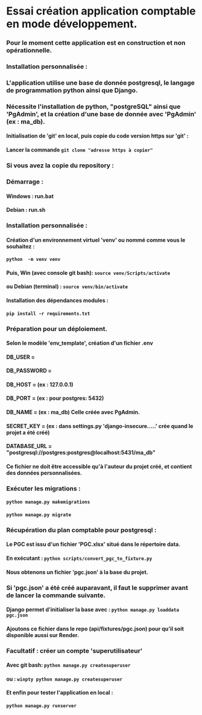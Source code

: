 # Essai création application comptable en mode développement.
### Pour le moment cette application est en construction et non opérationnelle.


### Installation personnalisée :

### L'application utilise une base de donnée postgresql, le langage de programmation python ainsi que Django.
### Nécessite l'installation de python, "postgreSQL" ainsi que 'PgAdmin', et la création d'une base de donnée avec 'PgAdmin' (ex : ma_db).

#### Initialisation de 'git' en local, puis copie du code version https sur 'git' :
#### Lancer la commande ``git clone "adresse https à copier"``

### Si vous avez la copie du repository :
### Démarrage :
#### Windows : run.bat
#### Debian : run.sh

### Installation personnalisée :
#### Création d'un environnement virtuel 'venv' ou nommé comme vous le souhaitez :
#### ``python  -m venv venv``
#### Puis, Win (avec console git bash): ``source venv/Scripts/activate``
####       ou Debian (terminal) :   ``source venv/bin/activate``
#### Installation des dépendances modules :
#### ``pip install -r requirements.txt``


### Préparation pour un déploiement.
#### Selon le modèle 'env_template', création d'un fichier .env
#### DB_USER = 
#### DB_PASSWORD = 
#### DB_HOST = (ex : 127.0.0.1)
#### DB_PORT =  (ex : pour postgres: 5432)
#### DB_NAME = (ex : ma_db) Celle créée avec PgAdmin.
#### SECRET_KEY = (ex : dans settings.py 'django-insecure.....' crée quand le projet a été créé)
#### DATABASE_URL = "postgresql://postgres:postgres@localhost:5431/ma_db"
#### Ce fichier ne doit être accessible qu'à l'auteur du projet créé, et contient des données personnalisées.

### Exécuter les migrations :
#### ``python manage.py makemigrations``
#### ``python manage.py migrate``

### Récupération du plan comptable pour postgresql :
#### Le PGC est issu d'un fichier 'PGC.xlsx' situé dans le répertoire data.
#### En exécutant : ``python scripts/convert_pgc_to_fixture.py``
#### Nous obtenons un fichier 'pgc.json' à la base du projet.
### Si 'pgc.json' a été créé auparavant, il faut le supprimer avant de lancer la commande suivante.
#### Django permet d’initialiser la base avec : ``python manage.py loaddata pgc.json``
#### Ajoutons ce fichier dans le repo (api/fixtures/pgc.json) pour qu’il soit disponible aussi sur Render.

### Facultatif : créer un compte 'superutilisateur'
#### Avec git bash: ``python manage.py createsuperuser``
#### ou :            ``winpty python manage.py createsuperuser``

#### Et enfin pour tester l'application en local :
#### ``python manage.py runserver``


            
